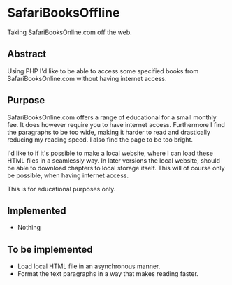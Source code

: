 # SafariBooksOffline
Taking SafariBooksOnline.com off the web.

## Abstract
Using PHP I'd like to be able to access some specified books from SafariBooksOnline.com without having internet access.

## Purpose
SafariBooksOnline.com offers a range of educational for a small monthly fee. It does however require you to have internet access.
Furthermore I find the paragraphs to be too wide, making it harder to read and drastically reducing my reading speed. I also find the page to be too bright.

I'd like to if it's possible to make a local website, where I can load these HTML files in a seamlessly way.
In later versions the local website, should be able to download chapters to local storage itself. This will of course only be possible, when having internet access.

This is for educational purposes only.

## Implemented
* Nothing

## To be implemented
* Load local HTML file in an asynchronous manner.
* Format the text paragraphs in a way that makes reading faster.